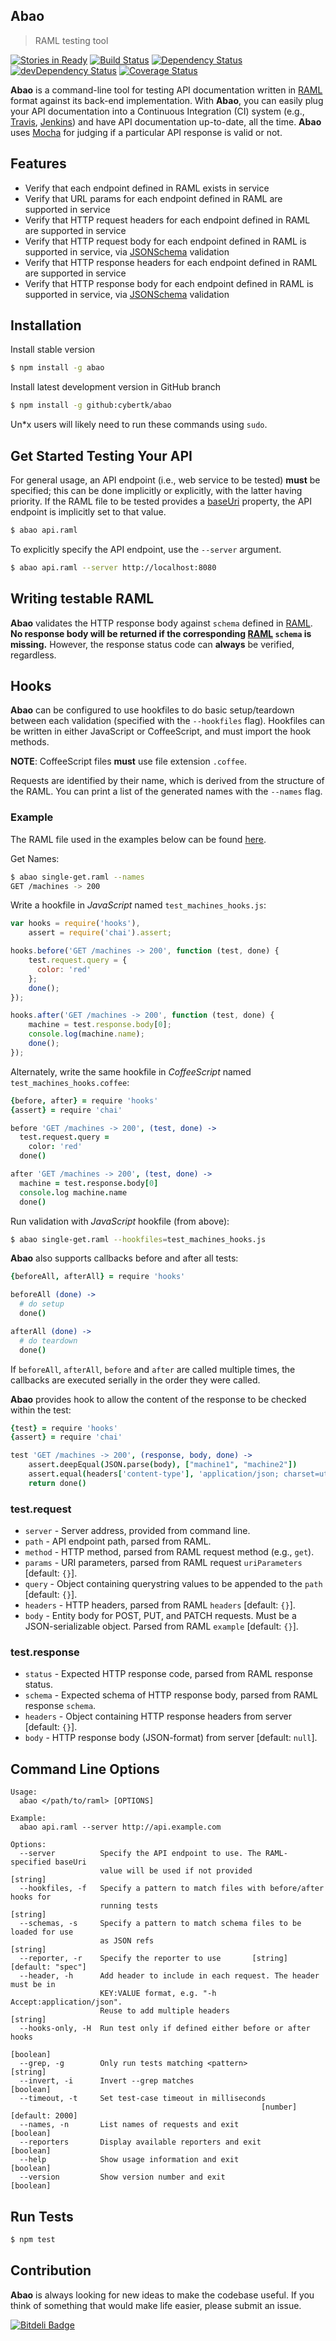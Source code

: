 ## Abao
> RAML testing tool

[![Stories in Ready](https://badge.waffle.io/cybertk/abao.svg?label=ready&title=Ready)](http://waffle.io/cybertk/abao)
[![Build Status](http://img.shields.io/travis/cybertk/abao.svg?style=flat)](https://travis-ci.org/cybertk/abao)
[![Dependency Status](https://david-dm.org/cybertk/abao.svg)](https://david-dm.org/cybertk/abao)
[![devDependency Status](https://david-dm.org/cybertk/abao/dev-status.svg)](https://david-dm.org/cybertk/abao#info=devDependencies)
[![Coverage Status](https://img.shields.io/coveralls/cybertk/abao.svg)](https://coveralls.io/r/cybertk/abao)

**Abao** is a command-line tool for testing API documentation written in
[RAML][] format against its back-end implementation. With **Abao**, you can
easily plug your API documentation into a Continuous Integration (CI) system
(e.g., [Travis][], [Jenkins][]) and have API documentation up-to-date, all
the time. **Abao** uses [Mocha][] for judging if a particular API response
is valid or not.

## Features

- Verify that each endpoint defined in RAML exists in service
- Verify that URL params for each endpoint defined in RAML are supported in service 
- Verify that HTTP request headers for each endpoint defined in RAML are supported in service
- Verify that HTTP request body for each endpoint defined in RAML is supported in service, via [JSONSchema][] validation
- Verify that HTTP response headers for each endpoint defined in RAML are supported in service
- Verify that HTTP response body for each endpoint defined in RAML is supported in service, via [JSONSchema][] validation

## Installation

Install stable version

```bash
$ npm install -g abao
```

Install latest development version in GitHub branch

```bash
$ npm install -g github:cybertk/abao
```

Un*x users will likely need to run these commands using `sudo`.

## Get Started Testing Your API

For general usage, an API endpoint (i.e., web service to be tested) **must**
be specified; this can be done implicitly or explicitly, with the latter
having priority. If the RAML file to be tested provides a [baseUri][] property,
the API endpoint is implicitly set to that value.

```bash
$ abao api.raml
```

To explicitly specify the API endpoint, use the `--server` argument.

```bash
$ abao api.raml --server http://localhost:8080
```

## Writing testable RAML

**Abao** validates the HTTP response body against `schema` defined in [RAML][].
**No response body will be returned if the corresponding [RAML][] `schema` is missing.**
However, the response status code can **always** be verified, regardless.

## Hooks

**Abao** can be configured to use hookfiles to do basic setup/teardown between
each validation (specified with the `--hookfiles` flag). Hookfiles can be
written in either JavaScript or CoffeeScript, and must import the hook methods.

**NOTE**: CoffeeScript files **must** use file extension `.coffee`.

Requests are identified by their name, which is derived from the structure of
the RAML. You can print a list of the generated names with the `--names` flag.

### Example

The RAML file used in the examples below can be found [here](../master/test/fixtures/single-get.raml).

Get Names:

```bash
$ abao single-get.raml --names
GET /machines -> 200
```

Write a hookfile in *JavaScript* named `test_machines_hooks.js`:

```js
var hooks = require('hooks'),
    assert = require('chai').assert;

hooks.before('GET /machines -> 200', function (test, done) {
    test.request.query = {
      color: 'red'
    };
    done();
});

hooks.after('GET /machines -> 200', function (test, done) {
    machine = test.response.body[0];
    console.log(machine.name);
    done();
});
```

Alternately, write the same hookfile in *CoffeeScript* named
`test_machines_hooks.coffee`:

```coffee
{before, after} = require 'hooks'
{assert} = require 'chai'

before 'GET /machines -> 200', (test, done) ->
  test.request.query =
    color: 'red'
  done()

after 'GET /machines -> 200', (test, done) ->
  machine = test.response.body[0]
  console.log machine.name
  done()
```

Run validation with *JavaScript* hookfile (from above):

```bash
$ abao single-get.raml --hookfiles=test_machines_hooks.js
```

**Abao** also supports callbacks before and after all tests:

```coffee
{beforeAll, afterAll} = require 'hooks'

beforeAll (done) ->
  # do setup
  done()

afterAll (done) ->
  # do teardown
  done()
```

If `beforeAll`, `afterAll`, `before` and `after` are called multiple times,
the callbacks are executed serially in the order they were called.

**Abao** provides hook to allow the content of the response to be checked
within the test:

```coffee
{test} = require 'hooks'
{assert} = require 'chai'

test 'GET /machines -> 200', (response, body, done) ->
    assert.deepEqual(JSON.parse(body), ["machine1", "machine2"])
    assert.equal(headers['content-type'], 'application/json; charset=utf-8')
    return done()
```

### test.request

- `server` - Server address, provided from command line.
- `path` - API endpoint path, parsed from RAML.
- `method` - HTTP method, parsed from RAML request method (e.g., `get`).
- `params` - URI parameters, parsed from RAML request `uriParameters` [default: `{}`].
- `query` - Object containing querystring values to be appended to the `path` [default: `{}`].
- `headers` - HTTP headers, parsed from RAML `headers` [default: `{}`].
- `body` - Entity body for POST, PUT, and PATCH requests. Must be a JSON-serializable object. Parsed from RAML `example` [default: `{}`].

### test.response

- `status` - Expected HTTP response code, parsed from RAML response status.
- `schema` - Expected schema of HTTP response body, parsed from RAML response `schema`.
- `headers` - Object containing HTTP response headers from server [default: `{}`].
- `body` - HTTP response body (JSON-format) from server [default: `null`].

## Command Line Options

```
Usage:
  abao </path/to/raml> [OPTIONS]

Example:
  abao api.raml --server http://api.example.com

Options:
  --server          Specify the API endpoint to use. The RAML-specified baseUri
                    value will be used if not provided                  [string]
  --hookfiles, -f   Specify a pattern to match files with before/after hooks for
                    running tests                                       [string]
  --schemas, -s     Specify a pattern to match schema files to be loaded for use
                    as JSON refs                                        [string]
  --reporter, -r    Specify the reporter to use       [string] [default: "spec"]
  --header, -h      Add header to include in each request. The header must be in
                    KEY:VALUE format, e.g. "-h Accept:application/json".
                    Reuse to add multiple headers                       [string]
  --hooks-only, -H  Run test only if defined either before or after hooks
                                                                       [boolean]
  --grep, -g        Only run tests matching <pattern>                   [string]
  --invert, -i      Invert --grep matches                              [boolean]
  --timeout, -t     Set test-case timeout in milliseconds
                                                        [number] [default: 2000]
  --names, -n       List names of requests and exit                    [boolean]
  --reporters       Display available reporters and exit               [boolean]
  --help            Show usage information and exit                    [boolean]
  --version         Show version number and exit                       [boolean]
```

## Run Tests

```bash
$ npm test
```

## Contribution

**Abao** is always looking for new ideas to make the codebase useful.
If you think of something that would make life easier, please submit an issue.

[RAML]: http://raml.org/
[Mocha]: http://mochajs.org/
[JSONSchema]: http://json-schema.org/
[Travis]: https://travis-ci.org/
[Jenkins]: https://jenkins-ci.org/
[baseUri]: https://github.com/raml-org/raml-spec/blob/master/raml-0.8.md#base-uri-and-baseuriparameters

[![Bitdeli Badge](https://d2weczhvl823v0.cloudfront.net/cybertk/abao/trend.png)](https://bitdeli.com/free 'Bitdeli Badge')

